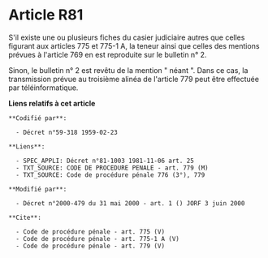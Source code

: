 # Article R81

S'il existe une ou plusieurs fiches du casier judiciaire autres que celles figurant aux articles 775 et 775-1 A, la teneur
ainsi que celles des mentions prévues à l'article 769 en est reproduite sur le bulletin n° 2. 

Sinon, le bulletin n° 2 est revêtu de la mention " néant ". Dans ce cas, la transmission prévue au troisième alinéa de
l'article 779 peut être effectuée par téléinformatique.

**Liens relatifs à cet article**

	**Codifié par**:

	  - Décret n°59-318 1959-02-23

	**Liens**:

	  - SPEC_APPLI: Décret n°81-1003 1981-11-06 art. 25
	  - TXT_SOURCE: CODE DE PROCEDURE PENALE - art. 779 (M)
	  - TXT_SOURCE: Code de procédure pénale 776 (3°), 779

	**Modifié par**:

	  - Décret n°2000-479 du 31 mai 2000 - art. 1 () JORF 3 juin 2000

	**Cite**:

	  - Code de procédure pénale - art. 775 (V)
	  - Code de procédure pénale - art. 775-1 A (V)
	  - Code de procédure pénale - art. 779 (V)
